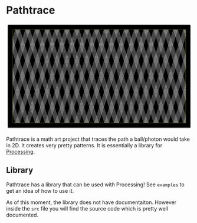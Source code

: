 # Pathtrace

![Pathtrace Example](./.readme/example.png)

Pathtrace is a math art project that traces the path a ball/photon would take in 2D. It creates very pretty patterns. It is essentially a library for [Processing](https://processing.org/).

## Library

Pathtrace has a library that can be used with Processing! See `examples` to get an idea of how to use it.

As of this moment, the library does not have documentaiton. However inside the `src` file you will find the source code which is pretty well documented.